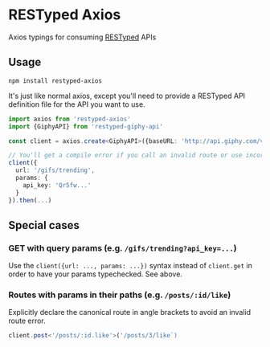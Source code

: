 # RESTyped Axios
Axios typings for consuming [RESTyped](/rawrmaan/restyped) APIs


## Usage

`npm install restyped-axios`

It's just like normal axios, except you'll need to provide a RESTyped API definition file for the API you want to use.

```typescript
import axios from 'restyped-axios'
import {GiphyAPI} from 'restyped-giphy-api'

const client = axios.create<GiphyAPI>({baseURL: 'http://api.giphy.com/v1'})

// You'll get a compile error if you call an invalid route or use incorrect query params. Yay!
client({
  url: '/gifs/trending',
  params: {
    api_key: 'Qr5fw...'
  }
}).then(...)

```

## Special cases

### GET with query params (e.g. `/gifs/trending?api_key=...`)

Use the `client({url: ..., params: ...})` syntax instead of `client.get` in order to have your params typechecked. See above.

### Routes with params in their paths (e.g. `/posts/:id/like`)

Explicitly declare the canonical route in angle brackets to avoid an invalid route error.

```typescript
client.post<'/posts/:id.like'>('/posts/3/like`)
```
